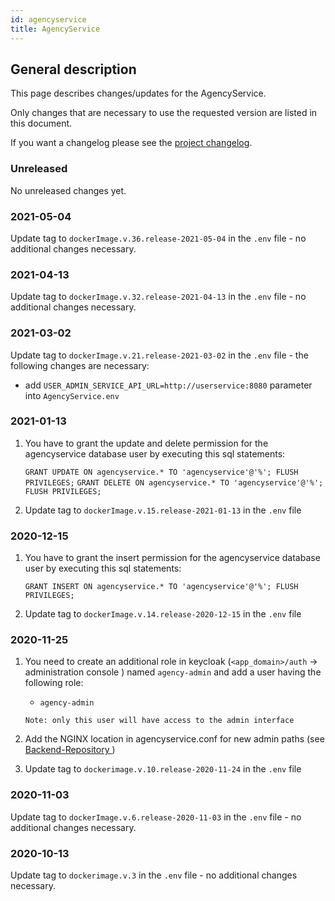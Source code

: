 ```yaml
---
id: agencyservice
title: AgencyService
---
```


## General description

This page describes changes/updates for the AgencyService.

Only changes that are necessary to use the requested version are listed in this document.

If you want a changelog please see the [project changelog](https://github.com/CaritasDeutschland/caritas-onlineBeratung-agencyservice/blob/master/CHANGELOG.md).

### Unreleased

No unreleased changes yet.

### 2021-05-04

Update tag to `dockerImage.v.36.release-2021-05-04` in the `.env` file - no additional changes necessary.

### 2021-04-13

Update tag to `dockerImage.v.32.release-2021-04-13` in the `.env` file - no additional changes necessary.

### 2021-03-02

Update tag to `dockerImage.v.21.release-2021-03-02` in the `.env` file - the following changes are necessary:
- add `USER_ADMIN_SERVICE_API_URL=http://userservice:8080` parameter into `AgencyService.env`

### 2021-01-13

1. You have to grant the update and delete permission for the agencyservice database user by
 executing this sql statements:
   
   ``GRANT UPDATE ON agencyservice.* TO 'agencyservice'@'%'; FLUSH PRIVILEGES;``
   ``GRANT DELETE ON agencyservice.* TO 'agencyservice'@'%'; FLUSH PRIVILEGES;``

2. Update tag to `dockerImage.v.15.release-2021-01-13` in the `.env` file

### 2020-12-15

1. You have to grant the insert permission for the agencyservice database user by executing this sql statements:
   
   ``GRANT INSERT ON agencyservice.* TO 'agencyservice'@'%'; FLUSH PRIVILEGES;``

2. Update tag to `dockerImage.v.14.release-2020-12-15` in the `.env` file

### 2020-11-25

1. You need to create an additional role in keycloak (`<app_domain>/auth` -> administration console
) named `agency-admin` and add a user having the
     following role:
     - `agency-admin`
    
    `Note: only this user will have access to the admin interface`

2. Add the NGINX location in agencyservice.conf for new admin paths (see [Backend-Repository
](https://github.com/CaritasDeutschland/caritas-onlineBeratung-backend))

3. Update tag to `dockerimage.v.10.release-2020-11-24` in the `.env` file

### 2020-11-03

Update tag to `dockerImage.v.6.release-2020-11-03` in the `.env` file - no additional changes necessary.

### 2020-10-13

Update tag to `dockerimage.v.3` in the `.env` file - no additional changes necessary.
